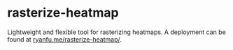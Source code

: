 # rasterize-heatmap

Lightweight and flexible tool for rasterizing heatmaps. A deployment can be found at [ryanfu.me/rasterize-heatmap/](http://ryanfu.me/rasterize-heatmap/).

